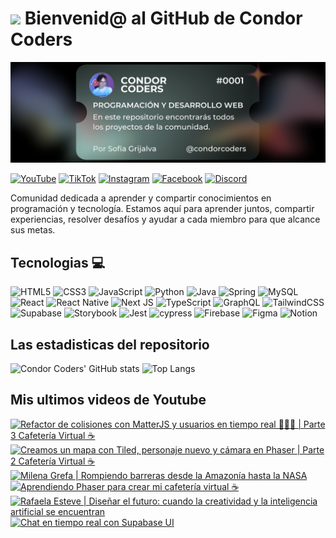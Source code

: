 # <img src="https://media.giphy.com/media/lGhBlBMIN2XsEteTN3/giphy.gif" width="100"/> Bienvenid@ al GitHub de Condor Coders

![Banner de Condor Coders](banner-github-condor-coders.png)

[![YouTube](https://img.shields.io/badge/YouTube-%23FF0000.svg?style=for-the-badge&logo=YouTube&logoColor=white)](https://www.youtube.com/@condorcoders)
[![TikTok](https://img.shields.io/badge/TikTok-%23000000.svg?style=for-the-badge&logo=TikTok&logoColor=white)](https://www.tiktok.com/@condorcoders)
[![Instagram](https://img.shields.io/badge/Instagram-%23E4405F.svg?style=for-the-badge&logo=Instagram&logoColor=white)](https://www.instagram.com/condorcoders/)
[![Facebook](https://img.shields.io/badge/Facebook-%231877F2.svg?style=for-the-badge&logo=Facebook&logoColor=white)](https://www.facebook.com/condorcoders/)
[![Discord](https://img.shields.io/badge/Discord-%235865F2.svg?style=for-the-badge&logo=discord&logoColor=white)](https://discord.gg/ah7zYsBU)

Comunidad dedicada a aprender y compartir conocimientos en programación y tecnología. Estamos aquí para aprender juntos, compartir experiencias, resolver desafíos y ayudar a cada miembro para que alcance sus metas.

## Tecnologias 💻
![HTML5](https://img.shields.io/badge/html5-%23E34F26.svg?style=for-the-badge&logo=html5&logoColor=white)
![CSS3](https://img.shields.io/badge/css3-%231572B6.svg?style=for-the-badge&logo=css3&logoColor=white)
![JavaScript](https://img.shields.io/badge/javascript-%23323330.svg?style=for-the-badge&logo=javascript&logoColor=%23F7DF1E)
![Python](https://img.shields.io/badge/python-3670A0?style=for-the-badge&logo=python&logoColor=ffdd54)
![Java](https://img.shields.io/badge/java-%23ED8B00.svg?style=for-the-badge&logo=openjdk&logoColor=white)
![Spring](https://img.shields.io/badge/spring-%236DB33F.svg?style=for-the-badge&logo=spring&logoColor=white)
![MySQL](https://img.shields.io/badge/mysql-%2300f.svg?style=for-the-badge&logo=mysql&logoColor=white)
<br/>
![React](https://img.shields.io/badge/react-%2320232a.svg?style=for-the-badge&logo=react&logoColor=%2361DAFB)
![React Native](https://img.shields.io/badge/react_native-%2320232a.svg?style=for-the-badge&logo=react&logoColor=%2361DAFB)
![Next JS](https://img.shields.io/badge/Next-black?style=for-the-badge&logo=next.js&logoColor=white)
![TypeScript](https://img.shields.io/badge/typescript-%23007ACC.svg?style=for-the-badge&logo=typescript&logoColor=white)
![GraphQL](https://img.shields.io/badge/-GraphQL-E10098?style=for-the-badge&logo=graphql&logoColor=white)
![TailwindCSS](https://img.shields.io/badge/tailwindcss-%2338B2AC.svg?style=for-the-badge&logo=tailwind-css&logoColor=white)
<br/>
![Supabase](https://img.shields.io/badge/Supabase-3ECF8E?style=for-the-badge&logo=supabase&logoColor=white)
![Storybook](https://img.shields.io/badge/-Storybook-FF4785?style=for-the-badge&logo=storybook&logoColor=white)
![Jest](https://img.shields.io/badge/-jest-%23C21325?style=for-the-badge&logo=jest&logoColor=white)
![cypress](https://img.shields.io/badge/-cypress-%23E5E5E5?style=for-the-badge&logo=cypress&logoColor=058a5e)
![Firebase](https://img.shields.io/badge/Firebase-039BE5?style=for-the-badge&logo=Firebase&logoColor=white)
![Figma](https://img.shields.io/badge/figma-%23F24E1E.svg?style=for-the-badge&logo=figma&logoColor=white)
![Notion](https://img.shields.io/badge/Notion-%23000000.svg?style=for-the-badge&logo=notion&logoColor=white)

## Las estadisticas del repositorio
![Condor Coders' GitHub stats](https://github-readme-stats.vercel.app/api?username=condorcoders&show_icons=true&theme=dark) ![Top Langs](https://github-readme-stats.vercel.app/api/top-langs/?username=condorcoders&layout=compact&theme=dark)

## Mis ultimos videos de Youtube
<!-- BEGIN YOUTUBE-CARDS -->
[![Refactor de colisiones con MatterJS y usuarios en tiempo real 🏃🏻‍♀️  | Parte 3 Cafetería Virtual ☕](https://ytcards.demolab.com/?id=Dd8P2OiPQGg&title=Refactor+de+colisiones+con+MatterJS+y+usuarios+en+tiempo+real+%F0%9F%8F%83%F0%9F%8F%BB%E2%80%8D%E2%99%80%EF%B8%8F++%7C+Parte+3+Cafeter%C3%ADa+Virtual+%E2%98%95&lang=en&timestamp=1751578846&background_color=%230d1117&title_color=%23ffffff&stats_color=%23dedede&max_title_lines=1&width=250&border_radius=5 "Refactor de colisiones con MatterJS y usuarios en tiempo real 🏃🏻‍♀️  | Parte 3 Cafetería Virtual ☕")](https://www.youtube.com/watch?v=Dd8P2OiPQGg)
[![Creamos un mapa con Tiled, personaje nuevo y cámara en Phaser | Parte 2 Cafetería Virtual ☕](https://ytcards.demolab.com/?id=4U4paaEX-c0&title=Creamos+un+mapa+con+Tiled%2C+personaje+nuevo+y+c%C3%A1mara+en+Phaser+%7C+Parte+2+Cafeter%C3%ADa+Virtual+%E2%98%95&lang=en&timestamp=1750879321&background_color=%230d1117&title_color=%23ffffff&stats_color=%23dedede&max_title_lines=1&width=250&border_radius=5 "Creamos un mapa con Tiled, personaje nuevo y cámara en Phaser | Parte 2 Cafetería Virtual ☕")](https://www.youtube.com/watch?v=4U4paaEX-c0)
[![Milena Grefa | Rompiendo barreras desde la Amazonía hasta la NASA](https://ytcards.demolab.com/?id=PaEGHSE92fw&title=Milena+Grefa+%7C+Rompiendo+barreras+desde+la+Amazon%C3%ADa+hasta+la+NASA&lang=en&timestamp=1749984311&background_color=%230d1117&title_color=%23ffffff&stats_color=%23dedede&max_title_lines=1&width=250&border_radius=5 "Milena Grefa | Rompiendo barreras desde la Amazonía hasta la NASA")](https://www.youtube.com/watch?v=PaEGHSE92fw)
[![Aprendiendo Phaser para crear mi cafetería virtual ☕](https://ytcards.demolab.com/?id=hHwNBtg87p0&title=Aprendiendo+Phaser+para+crear+mi+cafeter%C3%ADa+virtual+%E2%98%95&lang=en&timestamp=1749822336&background_color=%230d1117&title_color=%23ffffff&stats_color=%23dedede&max_title_lines=1&width=250&border_radius=5 "Aprendiendo Phaser para crear mi cafetería virtual ☕")](https://www.youtube.com/watch?v=hHwNBtg87p0)
[![Rafaela Esteve | Diseñar el futuro: cuando la creatividad y la inteligencia artificial se encuentran](https://ytcards.demolab.com/?id=BqXKl5vA55M&title=Rafaela+Esteve+%7C+Dise%C3%B1ar+el+futuro%3A+cuando+la+creatividad+y+la+inteligencia+artificial+se+encuentran&lang=en&timestamp=1748781849&background_color=%230d1117&title_color=%23ffffff&stats_color=%23dedede&max_title_lines=1&width=250&border_radius=5 "Rafaela Esteve | Diseñar el futuro: cuando la creatividad y la inteligencia artificial se encuentran")](https://www.youtube.com/watch?v=BqXKl5vA55M)
[![Chat en tiempo real con Supabase UI](https://ytcards.demolab.com/?id=CIseskgH6tY&title=Chat+en+tiempo+real+con+Supabase+UI&lang=en&timestamp=1748469874&background_color=%230d1117&title_color=%23ffffff&stats_color=%23dedede&max_title_lines=1&width=250&border_radius=5 "Chat en tiempo real con Supabase UI")](https://www.youtube.com/watch?v=CIseskgH6tY)
<!-- END YOUTUBE-CARDS -->

